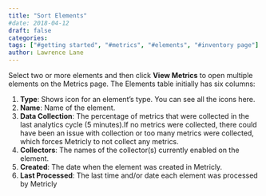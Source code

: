 ```yaml
---
title: "Sort Elements"
#date: 2018-04-12
draft: false
categories:
tags: ["#getting started", "#metrics", "#elements", "#inventory page"]
author: Lawrence Lane
---
```


Select two or more elements and then click **View Metrics** to open multiple elements on the Metrics page. The Elements table initially has six columns:

1. **Type**: Shows icon for an element’s type. You can see all the icons here.
2. **Name**: Name of the element.
3. **Data Collection**: The percentage of metrics that were collected in the last analytics cycle (5 minutes).If no metrics were collected, there could have been an issue with collection or too many metrics were collected, which forces Metricly to not collect any metrics.
5. **Collectors**: The names of the collector(s) currently enabled on the element.
6. **Created**: The date when the element was created in Metricly.
7. **Last Processed**: The last time and/or date each element was processed by Metricly
